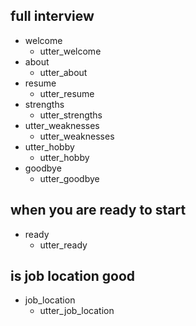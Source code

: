 ## full interview
* welcome
  - utter_welcome
* about
  - utter_about
* resume
  - utter_resume
* strengths
  - utter_strengths
* utter_weaknesses
  - utter_weaknesses
* utter_hobby
  - utter_hobby
* goodbye
  - utter_goodbye

## when you are ready to start
* ready
  - utter_ready
  
## is job location good
* job_location
  - utter_job_location
  